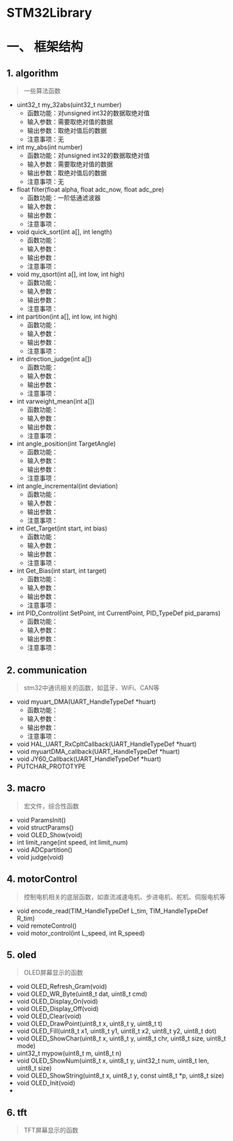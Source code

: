 # STM32Library

# 一、 框架结构
## 1. algorithm
  > 一些算法函数
  + uint32_t my_32abs(uint32_t number)
    + 函数功能：对unsigned int32的数据取绝对值
    + 输入参数：需要取绝对值的数据
    + 输出参数：取绝对值后的数据
    + 注意事项：无
  + int my_abs(int number)
    + 函数功能：对unsigned int32的数据取绝对值
    + 输入参数：需要取绝对值的数据
    + 输出参数：取绝对值后的数据
    + 注意事项：无
  + float filter(float alpha, float adc_now, float adc_pre)
    + 函数功能：一阶低通滤波器
    + 输入参数：
    + 输出参数：
    + 注意事项：
  + void quick_sort(int a[], int length)
    + 函数功能：
    + 输入参数：
    + 输出参数：
    + 注意事项：
  + void my_qsort(int a[], int low, int high)
    + 函数功能：
    + 输入参数：
    + 输出参数：
    + 注意事项：
  + int partition(int a[], int low, int high)
    + 函数功能：
    + 输入参数：
    + 输出参数：
    + 注意事项：
  + int direction_judge(int a[])
    + 函数功能：
    + 输入参数：
    + 输出参数：
    + 注意事项：
  + int varweight_mean(int a[])
    + 函数功能：
    + 输入参数：
    + 输出参数：
    + 注意事项：
  + int angle_position(int TargetAngle)
    + 函数功能：
    + 输入参数：
    + 输出参数：
    + 注意事项：
  + int angle_incremental(int deviation)
    + 函数功能：
    + 输入参数：
    + 输出参数：
    + 注意事项：
  + int Get_Target(int start, int bias)
    + 函数功能：
    + 输入参数：
    + 输出参数：
    + 注意事项：
  + int Get_Bias(int start, int target)
    + 函数功能：
    + 输入参数：
    + 输出参数：
    + 注意事项：
  + int PID_Control(int SetPoint, int CurrentPoint, PID_TypeDef pid_params)
    + 函数功能：
    + 输入参数：
    + 输出参数：
    + 注意事项：
## 2. communication
  > stm32中通讯相关的函数，如蓝牙、WiFi、CAN等
  + void myuart_DMA(UART_HandleTypeDef *huart)
    + 函数功能：
    + 输入参数：
    + 输出参数：
    + 注意事项：
  + void HAL_UART_RxCpltCallback(UART_HandleTypeDef *huart)
  + void myuartDMA_callback(UART_HandleTypeDef *huart)
  + void JY60_Callback(UART_HandleTypeDef *huart)
  + PUTCHAR_PROTOTYPE
## 3. macro
  > 宏文件，综合性函数
  + void ParamsInit()
  + void structParams()
  + void OLED_Show(void)
  + int limit_range(int speed, int limit_num)
  + void ADCpartition()
  + void judge(void)
## 4. motorControl
  > 控制电机相关的底层函数，如直流减速电机、步进电机、舵机、伺服电机等
  + void encode_read(TIM_HandleTypeDef L_tim, TIM_HandleTypeDef R_tim)
  + void remoteControl()
  + void motor_control(int L_speed, int R_speed)
## 5. oled
  > OLED屏幕显示的函数
  + void OLED_Refresh_Gram(void)
  + void OLED_WR_Byte(uint8_t dat, uint8_t cmd)
  + void OLED_Display_On(void)
  + void OLED_Display_Off(void)
  + void OLED_Clear(void)
  + void OLED_DrawPoint(uint8_t x, uint8_t y, uint8_t t)
  + void OLED_Fill(uint8_t x1, uint8_t y1, uint8_t x2, uint8_t y2, uint8_t dot)
  + void OLED_ShowChar(uint8_t x, uint8_t y, uint8_t chr, uint8_t size, uint8_t mode)
  + uint32_t mypow(uint8_t m, uint8_t n)
  + void OLED_ShowNum(uint8_t x, uint8_t y, uint32_t num, uint8_t len, uint8_t size)
  + void OLED_ShowString(uint8_t x, uint8_t y, const uint8_t *p, uint8_t size)
  + void OLED_Init(void)
  + 
## 6. tft
  > TFT屏幕显示的函数